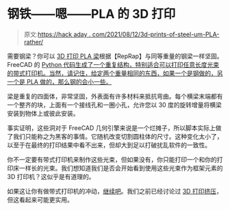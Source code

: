 # 钢铁——嗯——PLA 的 3D 打印

> 原文:[https://hack aday . com/2021/08/12/3d-prints-of-steel-um-PLA-rather/](https://hackaday.com/2021/08/12/3d-prints-of-steel-um-pla-rather/)

需要钢梁？你可以 [3D 打印 PLA 梁](https://reprapltd.com/3d-printed-beam-that-is-as-stiff-as-steel/)根据【RepRap】与同等重量的钢梁一样坚固。FreeCAD 的 [Python 代码生成了一个重复结构，特别适合可以打印任意长度光束的带式打印机。当然，请记住，给定两个重量相同的东西，如果一个是钢做的，另一个是 PLA 做的，那么钢的会小一些。](https://github.com/RepRapLtd/Infinite-Z-Beam)

梁是重复的四面体，非常坚固，外表面有许多材料来抵抗弯曲。每个横梁末端都有一个整齐的块，上面有一个接线孔和一圈小孔，允许您以 30 度的旋转增量将横梁安装到物体上或彼此安装。

事实证明，这些洞对于 FreeCAD 几何引擎来说是一个烂摊子，所以脚本实际上做了我们只能称之为黑客的事情。它随机改变切割圆柱体的尺寸。这种变化太小了，以至于在最终的打印结果中看不出来，但却大到足以打破扰乱软件的一致性。

你不一定要有带式打印机来制作这些光束，但如果没有，你只能打印一个和你的打印床一样长的光束。我们想知道我们是否会开始看到使用这些光束作为框架元素的 3D 打印机？这似乎是有道理的。

如果这让你有做带式打印机的冲动，[继续吧](https://hackaday.com/2021/02/25/turn-an-ender-3-into-a-belt-3d-printer-of-your-very-own/)。我们之前已经讨论过 [3D 打印挤压](https://hackaday.com/2021/02/25/turn-an-ender-3-into-a-belt-3d-printer-of-your-very-own/)，但这看起来可能更实用。